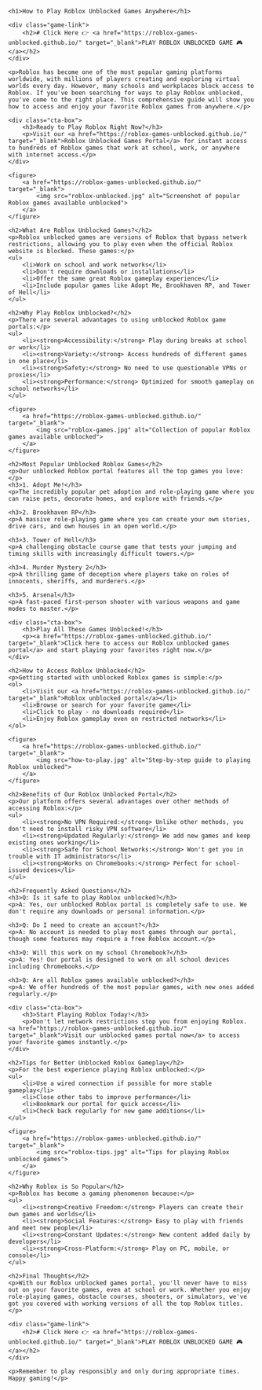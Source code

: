     <h1>How to Play Roblox Unblocked Games Anywhere</h1>
    
    <div class="game-link">
        <h2># Click Here 👉 <a href="https://roblox-games-unblocked.github.io/" target="_blank">PLAY ROBLOX UNBLOCKED GAME 🎮</a></h2>
    </div>

    <p>Roblox has become one of the most popular gaming platforms worldwide, with millions of players creating and exploring virtual worlds every day. However, many schools and workplaces block access to Roblox. If you've been searching for ways to play Roblox unblocked, you've come to the right place. This comprehensive guide will show you how to access and enjoy your favorite Roblox games from anywhere.</p>

    <div class="cta-box">
        <h3>Ready to Play Roblox Right Now?</h3>
        <p>Visit our <a href="https://roblox-games-unblocked.github.io/" target="_blank">Roblox Unblocked Games Portal</a> for instant access to hundreds of Roblox games that work at school, work, or anywhere with internet access.</p>
    </div>

    <figure>
        <a href="https://roblox-games-unblocked.github.io/" target="_blank">
            <img src="roblox-unblocked.jpg" alt="Screenshot of popular Roblox games available unblocked">
        </a>
    </figure>

    <h2>What Are Roblox Unblocked Games?</h2>
    <p>Roblox unblocked games are versions of Roblox that bypass network restrictions, allowing you to play even when the official Roblox website is blocked. These games:</p>
    <ul>
        <li>Work on school and work networks</li>
        <li>Don't require downloads or installations</li>
        <li>Offer the same great Roblox gameplay experience</li>
        <li>Include popular games like Adopt Me, Brookhaven RP, and Tower of Hell</li>
    </ul>

    <h2>Why Play Roblox Unblocked?</h2>
    <p>There are several advantages to using unblocked Roblox game portals:</p>
    <ul>
        <li><strong>Accessibility:</strong> Play during breaks at school or work</li>
        <li><strong>Variety:</strong> Access hundreds of different games in one place</li>
        <li><strong>Safety:</strong> No need to use questionable VPNs or proxies</li>
        <li><strong>Performance:</strong> Optimized for smooth gameplay on school networks</li>
    </ul>

    <figure>
        <a href="https://roblox-games-unblocked.github.io/" target="_blank">
            <img src="roblox-games.jpg" alt="Collection of popular Roblox games available unblocked">
        </a>
    </figure>

    <h2>Most Popular Unblocked Roblox Games</h2>
    <p>Our unblocked Roblox portal features all the top games you love:</p>
    <h3>1. Adopt Me!</h3>
    <p>The incredibly popular pet adoption and role-playing game where you can raise pets, decorate homes, and explore with friends.</p>
    
    <h3>2. Brookhaven RP</h3>
    <p>A massive role-playing game where you can create your own stories, drive cars, and own houses in an open world.</p>
    
    <h3>3. Tower of Hell</h3>
    <p>A challenging obstacle course game that tests your jumping and timing skills with increasingly difficult towers.</p>
    
    <h3>4. Murder Mystery 2</h3>
    <p>A thrilling game of deception where players take on roles of innocents, sheriffs, and murderers.</p>
    
    <h3>5. Arsenal</h3>
    <p>A fast-paced first-person shooter with various weapons and game modes to master.</p>

    <div class="cta-box">
        <h3>Play All These Games Unblocked!</h3>
        <p><a href="https://roblox-games-unblocked.github.io/" target="_blank">Click here to access our Roblox unblocked games portal</a> and start playing your favorites right now.</p>
    </div>

    <h2>How to Access Roblox Unblocked</h2>
    <p>Getting started with unblocked Roblox games is simple:</p>
    <ol>
        <li>Visit our <a href="https://roblox-games-unblocked.github.io/" target="_blank">Roblox unblocked portal</a></li>
        <li>Browse or search for your favorite game</li>
        <li>Click to play - no downloads required</li>
        <li>Enjoy Roblox gameplay even on restricted networks</li>
    </ol>

    <figure>
        <a href="https://roblox-games-unblocked.github.io/" target="_blank">
            <img src="how-to-play.jpg" alt="Step-by-step guide to playing Roblox unblocked">
        </a>
    </figure>

    <h2>Benefits of Our Roblox Unblocked Portal</h2>
    <p>Our platform offers several advantages over other methods of accessing Roblox:</p>
    <ul>
        <li><strong>No VPN Required:</strong> Unlike other methods, you don't need to install risky VPN software</li>
        <li><strong>Updated Regularly:</strong> We add new games and keep existing ones working</li>
        <li><strong>Safe for School Networks:</strong> Won't get you in trouble with IT administrators</li>
        <li><strong>Works on Chromebooks:</strong> Perfect for school-issued devices</li>
    </ul>

    <h2>Frequently Asked Questions</h2>
    <h3>Q: Is it safe to play Roblox unblocked?</h3>
    <p>A: Yes, our unblocked Roblox portal is completely safe to use. We don't require any downloads or personal information.</p>
    
    <h3>Q: Do I need to create an account?</h3>
    <p>A: No account is needed to play most games through our portal, though some features may require a free Roblox account.</p>
    
    <h3>Q: Will this work on my school Chromebook?</h3>
    <p>A: Yes! Our portal is designed to work on all school devices including Chromebooks.</p>
    
    <h3>Q: Are all Roblox games available unblocked?</h3>
    <p>A: We offer hundreds of the most popular games, with new ones added regularly.</p>

    <div class="cta-box">
        <h3>Start Playing Roblox Today!</h3>
        <p>Don't let network restrictions stop you from enjoying Roblox. <a href="https://roblox-games-unblocked.github.io/" target="_blank">Visit our unblocked games portal now</a> to access your favorite games instantly.</p>
    </div>

    <h2>Tips for Better Unblocked Roblox Gameplay</h2>
    <p>For the best experience playing Roblox unblocked:</p>
    <ul>
        <li>Use a wired connection if possible for more stable gameplay</li>
        <li>Close other tabs to improve performance</li>
        <li>Bookmark our portal for quick access</li>
        <li>Check back regularly for new game additions</li>
    </ul>

    <figure>
        <a href="https://roblox-games-unblocked.github.io/" target="_blank">
            <img src="roblox-tips.jpg" alt="Tips for playing Roblox unblocked games">
        </a>
    </figure>

    <h2>Why Roblox is So Popular</h2>
    <p>Roblox has become a gaming phenomenon because:</p>
    <ul>
        <li><strong>Creative Freedom:</strong> Players can create their own games and worlds</li>
        <li><strong>Social Features:</strong> Easy to play with friends and meet new people</li>
        <li><strong>Constant Updates:</strong> New content added daily by developers</li>
        <li><strong>Cross-Platform:</strong> Play on PC, mobile, or console</li>
    </ul>

    <h2>Final Thoughts</h2>
    <p>With our Roblox unblocked games portal, you'll never have to miss out on your favorite games, even at school or work. Whether you enjoy role-playing games, obstacle courses, shooters, or simulators, we've got you covered with working versions of all the top Roblox titles.</p>

    <div class="game-link">
        <h2># Click Here 👉 <a href="https://roblox-games-unblocked.github.io/" target="_blank">PLAY ROBLOX UNBLOCKED GAME 🎮</a></h2>
    </div>

    <p>Remember to play responsibly and only during appropriate times. Happy gaming!</p>
